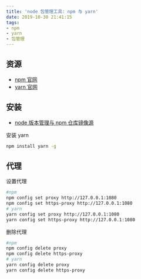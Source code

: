 ```yaml
---
title: 'node 包管理工具: npm 与 yarn'
date: 2019-10-30 21:41:15
tags:
- npm
- yarn
- 包管理
---
```


[yarn 官网]: <https://yarnpkg.com/zh-Hans/>
[npm 官网]: <https://www.npmjs.com/>

## 资源
- [npm 官网][]
- [yarn 官网][]

## 安装
- [node 版本管理与 npm 仓库镜像源](https://floatsyi.com/2019/09/27/node-%E7%89%88%E6%9C%AC%E7%AE%A1%E7%90%86%E4%B8%8E-npm-%E4%BB%93%E5%BA%93%E9%95%9C%E5%83%8F%E6%BA%90/)

安装 yarn
```bash
npm install yarn -g
```

## 代理

设置代理
```bash
#npm
npm config set proxy http://127.0.0.1:1080
npm config set https-proxy http://127.0.0.1:1080
# yarn
yarn config set proxy http://127.0.0.1:1080
yarn config set https-proxy http://127.0.0.1:1080
```

删除代理
```bash
#npm
npm config delete proxy
npm config delete https-proxy
# yarn
yarn config delete proxy
yarn config delete https-proxy
```
